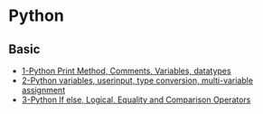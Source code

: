 # Python
## Basic
- [1-Python Print Method, Comments, Variables, datatypes](1-Basics/1-Python_print%20method%20_comments%20_variables%20_datatypes.ipynb)
- [2-Python variables, userinput, type conversion, multi-variable assignment](1-Basics/2-%20Python%20variables%20_userinput%20_type%20conversion%20_multi-variable%20assignment.ipynb)
- [3-Python If else, Logical, Equality and Comparison Operators](1-Basics/3-If_else%20logical%20Equality%20and%20comparison%20operators.ipynb)
